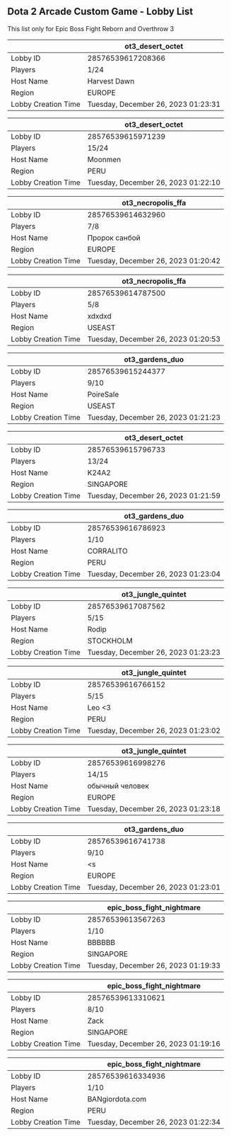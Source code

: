 ## Dota 2 Arcade Custom Game - Lobby List

This list only for Epic Boss Fight Reborn and Overthrow 3

|  | ot3_desert_octet |
| ------ | ------ |
| Lobby ID | 28576539617208366 |
| Players | 1/24 |
| Host Name | Harvest Dawn |
| Region | EUROPE |
| Lobby Creation Time | Tuesday, December 26, 2023 01:23:31 |


|  | ot3_desert_octet |
| ------ | ------ |
| Lobby ID | 28576539615971239 |
| Players | 15/24 |
| Host Name | Moonmen |
| Region | PERU |
| Lobby Creation Time | Tuesday, December 26, 2023 01:22:10 |


|  | ot3_necropolis_ffa |
| ------ | ------ |
| Lobby ID | 28576539614632960 |
| Players | 7/8 |
| Host Name | Прорoк санбой |
| Region | EUROPE |
| Lobby Creation Time | Tuesday, December 26, 2023 01:20:42 |


|  | ot3_necropolis_ffa |
| ------ | ------ |
| Lobby ID | 28576539614787500 |
| Players | 5/8 |
| Host Name | xdxdxd |
| Region | USEAST |
| Lobby Creation Time | Tuesday, December 26, 2023 01:20:53 |


|  | ot3_gardens_duo |
| ------ | ------ |
| Lobby ID | 28576539615244377 |
| Players | 9/10 |
| Host Name | PoireSale |
| Region | USEAST |
| Lobby Creation Time | Tuesday, December 26, 2023 01:21:23 |


|  | ot3_desert_octet |
| ------ | ------ |
| Lobby ID | 28576539615796733 |
| Players | 13/24 |
| Host Name | K24A2 |
| Region | SINGAPORE |
| Lobby Creation Time | Tuesday, December 26, 2023 01:21:59 |


|  | ot3_gardens_duo |
| ------ | ------ |
| Lobby ID | 28576539616786923 |
| Players | 1/10 |
| Host Name | CORRALITO |
| Region | PERU |
| Lobby Creation Time | Tuesday, December 26, 2023 01:23:04 |


|  | ot3_jungle_quintet |
| ------ | ------ |
| Lobby ID | 28576539617087562 |
| Players | 5/15 |
| Host Name | Rodip |
| Region | STOCKHOLM |
| Lobby Creation Time | Tuesday, December 26, 2023 01:23:23 |


|  | ot3_jungle_quintet |
| ------ | ------ |
| Lobby ID | 28576539616766152 |
| Players | 5/15 |
| Host Name | Leo <3 |
| Region | PERU |
| Lobby Creation Time | Tuesday, December 26, 2023 01:23:02 |


|  | ot3_jungle_quintet |
| ------ | ------ |
| Lobby ID | 28576539616998276 |
| Players | 14/15 |
| Host Name | обычный человек |
| Region | EUROPE |
| Lobby Creation Time | Tuesday, December 26, 2023 01:23:18 |


|  | ot3_gardens_duo |
| ------ | ------ |
| Lobby ID | 28576539616741738 |
| Players | 9/10 |
| Host Name | <s |
| Region | EUROPE |
| Lobby Creation Time | Tuesday, December 26, 2023 01:23:01 |


|  | epic_boss_fight_nightmare |
| ------ | ------ |
| Lobby ID | 28576539613567263 |
| Players | 1/10 |
| Host Name | BBBBBB |
| Region | SINGAPORE |
| Lobby Creation Time | Tuesday, December 26, 2023 01:19:33 |


|  | epic_boss_fight_nightmare |
| ------ | ------ |
| Lobby ID | 28576539613310621 |
| Players | 8/10 |
| Host Name | Zack |
| Region | SINGAPORE |
| Lobby Creation Time | Tuesday, December 26, 2023 01:19:16 |


|  | epic_boss_fight_nightmare |
| ------ | ------ |
| Lobby ID | 28576539616334936 |
| Players | 1/10 |
| Host Name | BANgiordota.com |
| Region | PERU |
| Lobby Creation Time | Tuesday, December 26, 2023 01:22:34 |


